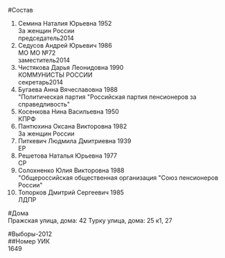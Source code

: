 #Состав  
1. Семина Наталия Юрьевна 1952  
    За женщин России  
    председатель2014  
2. Седусов Андрей Юрьевич 1986  
    МО МО №72  
    заместитель2014  
3. Чистякова Дарья Леонидовна 1990  
    КОММУНИСТЫ РОССИИ  
    секретарь2014  
4. Бугаева Анна Вячеславовна 1988  
    "Политическая партия "Российская партия пенсионеров за справедливость"  
5. Косенкова Нина Васильевна 1950  
    КПРФ  
6. Пантюхина Оксана Викторовна 1982  
    За женщин России  
7. Питкевич Людмила Дмитриевна 1939  
    ЕР  
8. Решетова Наталья Юрьевна 1977  
    СР  
9. Солохненко Юлия Викторовна 1988  
    "Общероссийская общественная организация "Союз пенсионеров России"  
10. Топорков Дмитрий Сергеевич 1985  
    ЛДПР  
  
#Дома  
Пражская улица, дома: 42 Турку улица, дома: 25 к1, 27  
  
#Выборы-2012  
##Номер УИК  
1649  

